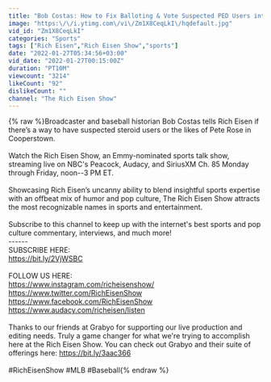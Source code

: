 ```yaml
---
title: "Bob Costas: How to Fix Balloting & Vote Suspected PED Users into Baseball HOF | The Rich Eisen Show"
image: "https:\/\/i.ytimg.com\/vi\/Zm1X8CeqLkI\/hqdefault.jpg"
vid_id: "Zm1X8CeqLkI"
categories: "Sports"
tags: ["Rich Eisen","Rich Eisen Show","sports"]
date: "2022-01-27T05:34:56+03:00"
vid_date: "2022-01-27T00:15:00Z"
duration: "PT10M"
viewcount: "3214"
likeCount: "92"
dislikeCount: ""
channel: "The Rich Eisen Show"
---
```

{% raw %}Broadcaster and baseball historian Bob Costas tells Rich Eisen if there’s a way to have suspected steroid users or the likes of Pete Rose in Cooperstown. <br /><br />Watch the Rich Eisen Show, an Emmy-nominated sports talk show, streaming live on NBC's Peacock, Audacy, and SiriusXM Ch. 85 Monday through Friday, noon--3 PM ET.<br /><br />Showcasing Rich Eisen’s uncanny ability to blend insightful sports expertise with an offbeat mix of humor and pop culture, The Rich Eisen Show attracts the most recognizable names in sports and entertainment. <br /><br />Subscribe to this channel to keep up with the internet's best sports and pop culture commentary, interviews, and much more! <br />------  <br />SUBSCRIBE HERE: <br /> <a rel="nofollow" target="blank" href="https://bit.ly/2VjWSBC">https://bit.ly/2VjWSBC</a>  <br /><br />FOLLOW US HERE:  <br /><a rel="nofollow" target="blank" href="https://www.instagram.com/richeisenshow/">https://www.instagram.com/richeisenshow/</a><br /><a rel="nofollow" target="blank" href="https://www.twitter.com/RichEisenShow">https://www.twitter.com/RichEisenShow</a> <br /><a rel="nofollow" target="blank" href="https://www.facebook.com/RichEisenShow">https://www.facebook.com/RichEisenShow</a><br /><a rel="nofollow" target="blank" href="https://www.audacy.com/richeisen/listen">https://www.audacy.com/richeisen/listen</a>  <br /><br />Thanks to our friends at Grabyo for supporting our live production and editing needs. Truly a game changer for what we're trying to accomplish here at the Rich Eisen Show. You can check out Grabyo and their suite of offerings here: <a rel="nofollow" target="blank" href="https://bit.ly/3aac366">https://bit.ly/3aac366</a><br /><br />#RichEisenShow #MLB #Baseball{% endraw %}
